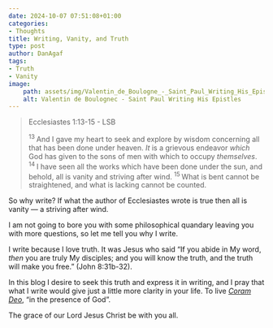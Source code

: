 ```yaml
---
date: 2024-10-07 07:51:08+01:00
categories:
- Thoughts
title: Writing, Vanity, and Truth
type: post
author: DanAgaf
tags:
- Truth
- Vanity
image:
    path: assets/img/Valentin_de_Boulogne_-_Saint_Paul_Writing_His_Epistles.jpg
    alt: Valentin de Boulognec - Saint Paul Writing His Epistles
---
```



>  Ecclesiastes 1:13-15 - LSB
>
> <sup> 13 </sup>And I gave my heart to seek and explore by wisdom concerning all that has been done under heaven. <i>It </i>is a grievous endeavor <i>which </i>God has given to the sons of men with which to occupy <i>themselves</i>.
> <sup> 14 </sup>I have seen all the works which have been done under the sun, and behold, all is vanity and striving after wind.
> <sup> 15 </sup>What is bent cannot be straightened, and what is lacking cannot be counted.

So why write? If what the author of Ecclesiastes wrote is true then all is vanity — a striving after wind. 

I am not going to bore you with some philosophical quandary leaving you with more questions, so let me tell you why I write.

I write because I love truth. It was Jesus who said “If you abide in My word, *then* you are truly My disciples; and you will know the truth, and the truth will make you free.” (John 8:31b-32).

In this blog I desire to seek this truth and express it in writing, and I pray that what I write would give just a little more clarity in your life. To live *[Coram Deo](https://www.ligonier.org/learn/devotionals/living-coram-deo)*, “in the presence of God”.


The grace of our Lord Jesus Christ be with you all.
